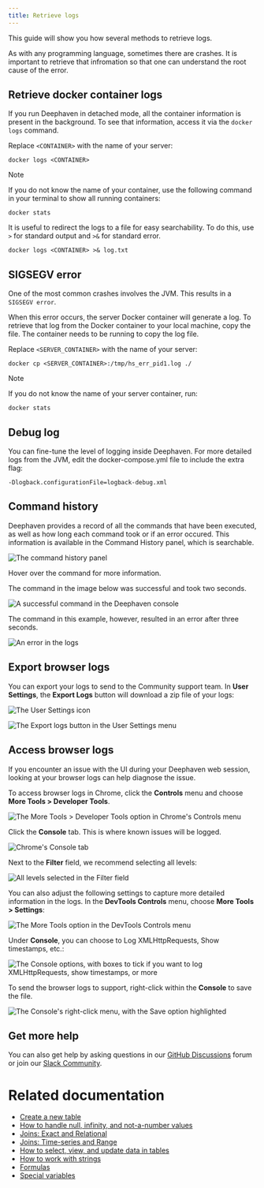 ```yaml
---
title: Retrieve logs
---
```


This guide will show you how several methods to retrieve logs.

As with any programming language, sometimes there are crashes. It is important to retrieve that infromation so that one can understand the root cause of the error.

## Retrieve docker container logs

If you run Deephaven in detached mode, all the container information is present in the background. To see that information, access it via the `docker logs` command.

Replace `<CONTAINER>` with the name of your server:

```shell
docker logs <CONTAINER>
```

> [!NOTE]
> If you do not know the name of your container, use the following command in your terminal to show all running containers:
>
> ```shell
> docker stats
> ```

It is useful to redirect the logs to a file for easy searchability. To do this, use `>` for standard output and `>&` for standard error.

```shell
docker logs <CONTAINER> >& log.txt
```

## SIGSEGV error

One of the most common crashes involves the JVM. This results in a `SIGSEGV error`.

When this error occurs, the server Docker container will generate a log. To retrieve that log from the Docker container to your local machine, copy the file. The container needs to be running to copy the log file.

Replace `<SERVER_CONTAINER>` with the name of your server:

```shell
docker cp <SERVER_CONTAINER>:/tmp/hs_err_pid1.log ./
```

> [!NOTE]
> If you do not know the name of your server container, run:
>
> ```shell
> docker stats
> ```

## Debug log

You can fine-tune the level of logging inside Deephaven. For more detailed logs from the JVM, edit the docker-compose.yml file to include the extra flag:

```shell
-Dlogback.configurationFile=logback-debug.xml
```

## Command history

Deephaven provides a record of all the commands that have been executed, as well as how long each command took or if an error occured. This information is available in the Command History panel, which is searchable.

![The command history panel](../assets/how-to/logs1.png)

Hover over the command for more information.

The command in the image below was successful and took two seconds.

![A successful command in the Deephaven console](../assets/how-to/logs2.png)

The command in this example, however, resulted in an error after three seconds.

![An error in the logs](../assets/how-to/logs3.png)

## Export browser logs

You can export your logs to send to the Community support team. In **User Settings**, the **Export Logs** button will download a zip file of your logs:

![The **User Settings** icon](../assets/how-to/user_settings.png)

![The **Export logs** button in the **User Settings** menu](../assets/how-to/support_settings.png)

## Access browser logs

If you encounter an issue with the UI during your Deephaven web session, looking at your browser logs can help diagnose the issue.

To access browser logs in Chrome, click the **Controls** menu and choose **More Tools > Developer Tools**.

![The **More Tools > Developer Tools** option in Chrome's **Controls** menu](../assets/how-to/browser1.png)

Click the **Console** tab. This is where known issues will be logged.

![Chrome's **Console** tab](../assets/how-to/browser2.png)

Next to the **Filter** field, we recommend selecting all levels:

![All levels selected in the **Filter** field](../assets/how-to/browser3.png)

You can also adjust the following settings to capture more detailed information in the logs. In the **DevTools Controls** menu, choose **More Tools > Settings**:

![The **More Tools** option in the **DevTools Controls** menu](../assets/how-to/browser4.png)

Under **Console**, you can choose to Log XMLHttpRequests, Show timestamps, etc.:

![The **Console** options, with boxes to tick if you want to log XMLHttpRequests, show timestamps, or more](../assets/how-to/browser5.png)

To send the browser logs to support, right-click within the **Console** to save the file.

![The **Console**'s right-click menu, with the **Save** option highlighted](../assets/how-to/browser6.png)

## Get more help

You can also get help by asking questions in our [GitHub Discussions](https://github.com/deephaven/deephaven-core/discussions/categories/q-a) forum or join our [Slack Community](/slack).

# Related documentation

- [Create a new table](./new-and-empty-table.md#new_table)
- [How to handle null, infinity, and not-a-number values](./handle-null-inf-nan.md)
- [Joins: Exact and Relational](./joins-exact-relational.md)
- [Joins: Time-series and Range](./joins-timeseries-range.md)
- [How to select, view, and update data in tables](./use-select-view-update.md)
- [How to work with strings](./work-with-strings.md)
- [Formulas](../how-to-guides/formulas-how-to.md)
- [Special variables](../reference/query-language/variables/special-variables.md)
